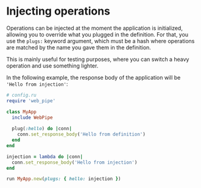 # Injecting operations

Operations can be injected at the moment the application is initialized,
allowing you to override what you plugged in the definition. For that, you use
the `plugs:` keyword argument, which must be a hash where operations are
matched by the name you gave them in the definition.

This is mainly useful for testing purposes, where you can switch a heavy
operation and use something lighter.

In the following example, the response body of the application will be
`'Hello from injection'`:

```ruby
# config.ru
require 'web_pipe'

class MyApp
  include WebPipe
  
  plug(:hello) do |conn|
    conn.set_response_body('Hello from definition')
  end
end

injection = lambda do |conn|
  conn.set_response_body('Hello from injection')
end

run MyApp.new(plugs: { hello: injection })
```
